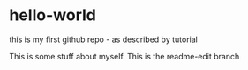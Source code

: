 # hello-world
this is my first github repo - as described by tutorial

This is some stuff about myself.  This is the readme-edit branch
